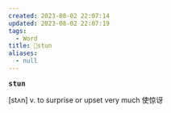 ```yaml
---
created: 2023-08-02 22:07:14
updated: 2023-08-02 22:07:19
tags:
  - Word
title: 📖stun
aliases:
  - null
---
```


<pre><strong>stun</strong></pre>
[stʌn]
v. to surprise or upset very much 使惊讶
